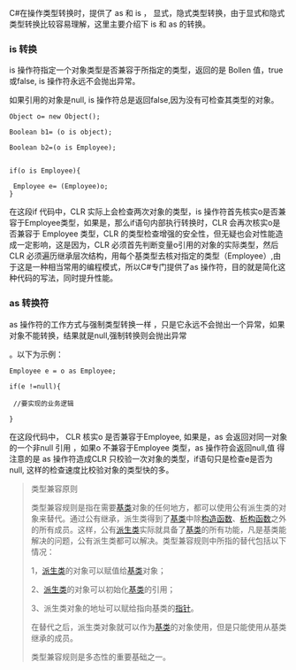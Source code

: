 C\#在操作类型转换时，提供了 as 和 is ， 显式，隐式类型转换，由于显式和隐式类型转换比较容易理解，这里主要介绍下 is 和 as 的转换。

### **is  转换**

is 操作符指定一个对象类型是否兼容于所指定的类型，返回的是 Bollen 值，true 或false, is 操作符永远不会抛出异常。

如果引用的对象是null, is 操作符总是返回false,因为没有可检查其类型的对象。

```
Object o= new Object();

Boolean b1= (o is object);

Boolean b2=(o is Employee);


if(o is Employee){

 Employee e= (Employee)o;
}
```

在这段if 代码中，CLR 实际上会检查两次对象的类型，is 操作符首先核实o是否兼容于Employee类型，如果是，那么if语句内部执行转换时，CLR 会再次核实o是否兼容于 Employee 类型，CLR 的类型检查增强的安全性，但无疑也会对性能造成一定影响，这是因为，CLR 必须首先判断变量o引用的对象的实际类型，然后CLR 必须遍历继承层次结构，用每个基类型去核对指定的类型（Employee）,由于这是一种相当常用的编程模式，所以C\#专门提供了as 操作符，目的就是简化这种代码的写法，同时提升性能。

### **as 转换符**

as 操作符的工作方式与强制类型转换一样 ，只是它永远不会抛出一个异常，如果对象不能转换，结果就是null,强制转换则会抛出异常

。以下为示例：

```
Employee e = o as Employee;

if(e !=null){

 //要实现的业务逻辑

}
```

在这段代码中， CLR 核实o 是否兼容于Employee, 如果是，as 会返回对同一对象的一个非null 引用 ，如果o 不兼容于Employee 类型，as 操作符会返回null,值 得注意的是 as 操作符造成CLR 只校验一次对象的类型，if语句只是检查e是否为null, 这样的检查速度比校验对象的类型快的多。





> 类型兼容原则
>
> 类型兼容规则是指在需要[基类](https://baike.baidu.com/item/%E5%9F%BA%E7%B1%BB)对象的任何地方，都可以使用公有派生类的对象来替代。通过公有继承，派生类得到了[基类](https://baike.baidu.com/item/%E5%9F%BA%E7%B1%BB)中除[构造函数](https://baike.baidu.com/item/%E6%9E%84%E9%80%A0%E5%87%BD%E6%95%B0)、[析构函数](https://baike.baidu.com/item/%E6%9E%90%E6%9E%84%E5%87%BD%E6%95%B0)之外的所有成员。这样，公有[派生类](https://baike.baidu.com/item/%E6%B4%BE%E7%94%9F%E7%B1%BB)实际就具备了[基类](https://baike.baidu.com/item/%E5%9F%BA%E7%B1%BB)的所有功能，凡是基类能解决的问题，公有派生类都可以解决。类型兼容规则中所指的替代包括以下情况：
>
> 1，[派生类](https://baike.baidu.com/item/%E6%B4%BE%E7%94%9F%E7%B1%BB)的对象可以赋值给[基类](https://baike.baidu.com/item/%E5%9F%BA%E7%B1%BB)对象；
>
> 2、[派生类](https://baike.baidu.com/item/%E6%B4%BE%E7%94%9F%E7%B1%BB)的对象可以初始化[基类](https://baike.baidu.com/item/%E5%9F%BA%E7%B1%BB)的引用；
>
> 3、派生类对象的地址可以赋给指向基类的[指针](https://baike.baidu.com/item/%E6%8C%87%E9%92%88)。
>
> 在替代之后，派生类对象就可以作为[基类](https://baike.baidu.com/item/%E5%9F%BA%E7%B1%BB)的对象使用，但是只能使用从基类继承的成员。
>
> 类型兼容规则是多态性的重要基础之一。



